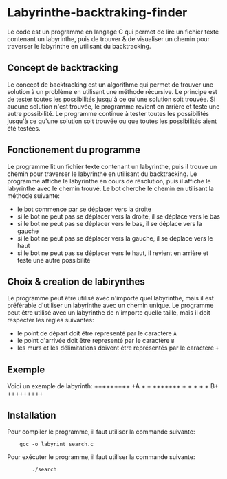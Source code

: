 ﻿# Labyrinthe-backtraking-finder

Le code est un programme en langage C qui permet de lire un fichier texte contenant un labyrinthe, puis de trouver & de visualiser un chemin pour traverser le labyrinthe en utilisant du backtracking.

## Concept de backtracking

Le concept de backtracking est un algorithme qui permet de trouver une solution à un problème en utilisant une méthode récursive. Le principe est de tester toutes les possibilités jusqu'à ce qu'une solution soit trouvée. Si aucune solution n'est trouvée, le programme revient en arrière et teste une autre possibilité. Le programme continue à tester toutes les possibilités jusqu'à ce qu'une solution soit trouvée ou que toutes les possibilités aient été testées.

## Fonctionement du programme

Le programme lit un fichier texte contenant un labyrinthe, puis il trouve un chemin pour traverser le labyrinthe en utilisant du backtracking. Le programme affiche le labyrinthe en cours de résolution, puis il affiche le labyrinthe avec le chemin trouvé.
Le bot cherche le chemin en utilisant la méthode suivante:
- le bot commence par se déplacer vers la droite
- si le bot ne peut pas se déplacer vers la droite, il se déplace vers le bas
- si le bot ne peut pas se déplacer vers le bas, il se déplace vers la gauche
- si le bot ne peut pas se déplacer vers la gauche, il se déplace vers le haut
- si le bot ne peut pas se déplacer vers le haut, il revient en arrière et teste une autre possibilité

## Choix & creation de labirynthes

Le programme peut être utilisé avec n'importe quel labyrinthe, mais il est préférable d'utiliser un labyrinthe avec un chemin unique. Le programme peut être utilisé avec un labyrinthe de n'importe quelle taille, mais il doit respecter les règles suivantes:
- le point de départ doit être representé par le caractère `A`
- le point d'arrivée doit être representé par le caractère `B`
- les murs et les délimitations doivent être représentés par le caractère `+`

## Exemple

Voici un exemple de labyrinth:
    +++++++++
    +A      +
    + +++++++
    +    +  +
    +  +   B+
    +++++++++

## Installation

Pour compiler le programme, il faut utiliser la commande suivante:
    
        gcc -o labyrint search.c

Pour exécuter le programme, il faut utiliser la commande suivante:
        
            ./search
